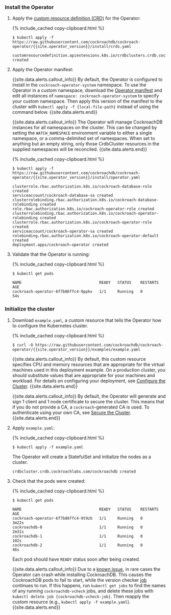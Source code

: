 ### Install the Operator

1. Apply the [custom resource definition (CRD)](https://kubernetes.io/docs/concepts/extend-kubernetes/api-extension/custom-resources/#customresourcedefinitions) for the Operator:

    {% include_cached copy-clipboard.html %}
    ~~~ shell
    $ kubectl apply -f https://raw.githubusercontent.com/cockroachdb/cockroach-operator/{{site.operator_version}}/install/crds.yaml
    ~~~

    ~~~
    customresourcedefinition.apiextensions.k8s.io/crdbclusters.crdb.cockroachlabs.com created
    ~~~

1. Apply the Operator manifest:

    {{site.data.alerts.callout_info}}
    By default, the Operator is configured to install in the `cockroach-operator-system` namespace. To use the Operator
    in a custom namespace, download the [Operator
    manifest](https://github.com/cockroachdb/cockroach-operator/blob/{{site.operator_version}}/manifests/operator.yaml)
    and edit all instances of `namespace: cockroach-operator-system` to specify your custom namespace. Then apply this
    version of the manifest to the cluster with `kubectl apply -f {local-file-path}` instead of using the command below.
    {{site.data.alerts.end}}

    {{site.data.alerts.callout_info}}
    The Operator will manage CockroachDB instances for all namespaces on the cluster. This can be changed by setting the
    `WATCH_NAMESPACE` environment variable to either a single namespace, or a comma-delimited set of namespaces.  When
    set to anything but an empty string, only those CrdbCluster resources in the supplied namespaces will be reconciled.
    {{site.data.alerts.end}}

    {% include_cached copy-clipboard.html %}
    ~~~ shell
    $ kubectl apply -f https://raw.githubusercontent.com/cockroachdb/cockroach-operator/{{site.operator_version}}/install/operator.yaml
    ~~~

    ~~~
    clusterrole.rbac.authorization.k8s.io/cockroach-database-role created
    serviceaccount/cockroach-database-sa created
    clusterrolebinding.rbac.authorization.k8s.io/cockroach-database-rolebinding created
    role.rbac.authorization.k8s.io/cockroach-operator-role created
    clusterrolebinding.rbac.authorization.k8s.io/cockroach-operator-rolebinding created
    clusterrole.rbac.authorization.k8s.io/cockroach-operator-role created
    serviceaccount/cockroach-operator-sa created
    rolebinding.rbac.authorization.k8s.io/cockroach-operator-default created
    deployment.apps/cockroach-operator created
    ~~~

1. Validate that the Operator is running:

    {% include_cached copy-clipboard.html %}
    ~~~ shell
    $ kubectl get pods
    ~~~

    ~~~
    NAME                                  READY   STATUS    RESTARTS   AGE
    cockroach-operator-6f7b86ffc4-9ppkv   1/1     Running   0          54s
    ~~~

### Initialize the cluster

1. Download `example.yaml`, a custom resource that tells the Operator how to configure the Kubernetes cluster.

    {% include_cached copy-clipboard.html %}
    ~~~ shell
    $ curl -O https://raw.githubusercontent.com/cockroachdb/cockroach-operator/{{site.operator_version}}/examples/example.yaml
    ~~~

    {{site.data.alerts.callout_info}}
    By default, this custom resource specifies CPU and memory resources that are appropriate for the virtual machines used in this deployment example. On a production cluster, you should substitute values that are appropriate for your machines and workload. For details on configuring your deployment, see [Configure the Cluster](configure-cockroachdb-kubernetes.html).
    {{site.data.alerts.end}}

    {{site.data.alerts.callout_info}}
    By default, the Operator will generate and sign 1 client and 1 node certificate to secure the cluster. This means that if you do not provide a CA, a `cockroach`-generated CA is used. To authenticate using your own CA, see [Secure the Cluster](secure-cockroachdb-kubernetes.html).
    {{site.data.alerts.end}}

1. Apply `example.yaml`:

    {% include_cached copy-clipboard.html %}
    ~~~ shell
    $ kubectl apply -f example.yaml
    ~~~

    The Operator will create a StatefulSet and initialize the nodes as a cluster.

    ~~~
    crdbcluster.crdb.cockroachlabs.com/cockroachdb created
    ~~~

1. Check that the pods were created:

    {% include_cached copy-clipboard.html %}
    ~~~ shell
    $ kubectl get pods
    ~~~

    ~~~
    NAME                                  READY   STATUS    RESTARTS   AGE
    cockroach-operator-6f7b86ffc4-9t9zb   1/1     Running   0          3m22s
    cockroachdb-0                         1/1     Running   0          2m31s
    cockroachdb-1                         1/1     Running   0          102s
    cockroachdb-2                         1/1     Running   0          46s
    ~~~

    Each pod should have `READY` status soon after being created.

    {{site.data.alerts.callout_info}}
    Due to a [known issue](https://github.com/cockroachdb/cockroach-operator/issues/575), in rare cases the Operator can crash while installing CockroachDB. This causes the CockroachDB pods to fail to start, while the version checker [job](https://kubernetes.io/docs/concepts/workloads/controllers/job/) continues to run. If this happens, run `kubectl get jobs` to find the names of any running `cockroachdb-vcheck` jobs, and delete these jobs with `kubectl delete job {cockroachdb-vcheck-job}`. Then reapply the custom resource (e.g., `kubectl apply -f example.yaml`).
    {{site.data.alerts.end}}
